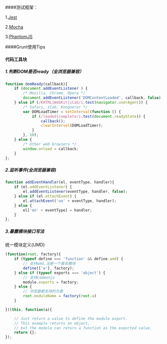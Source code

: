 ####测试框架：

1.[Jest](http://facebook.github.io/jest/)

2.[Mocha](http://visionmedia.github.io/mocha/)

3.[PhantomJS](http://phantomjs.org/)

####Grunt使用Tips

#### 代码工具块

##### 1.判断DOM是否ready（全浏览器兼容）

```js
function domReady(callback){
    if (document.addEventListener ) {
        /* Mozilla, Chrome, Opera */
        document.addEventListener('DOMContentLoaded', callback, false);
    } else if (/KHTML|WebKit|iCab/i.test(navigator.userAgent)) {
        /* Safari, iCab, Konqueror */
        var DOMLoadTimer = setInterval(function () {
            if (/loaded|complete/i.test(document.readyState)) {
                callback();
                clearInterval(DOMLoadTimer);
            }
        }, 10);
    } else {
        /* Other web browsers */
        window.onload = callback;
    }
};
```
##### 2.监听事件(全浏览器兼容)

```js
function addEventHandler(el, eventType, handler){
    if (el.addEventListener) {
        el.addEventListener(eventType, handler, false);
    } else if (el.attachEvent) {
        el.attachEvent('on' + eventType, handler);
    } else {
        el['on' + eventType] = handler;
    }
};
```

##### 3.暴露模块接口写法

统一模块定义(UMD)
```js
(function(root, factory){
    if (typeof define === 'function' && define.amd) {
        // 支持amd,注册一个匿名模块
        define(['a'], factory);
    } else if (typeof exports === 'object') {
        // 支持commonjs
        module.exports = factory;
    } else {
        // 浏览器都支持的方案
        root.moduleName = factory(root.a)
    }

})(this, function(a){

    // Just return a value to define the module export.
    // This example returns an object,
    // but the module can return a function as the exported value.
    return {};
});
```
